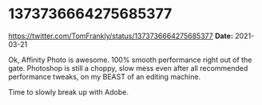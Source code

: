 # 1373736664275685377
https://twitter.com/TomFrankly/status/1373736664275685377
**Date:** 2021-03-21

Ok, Affinity Photo is awesome. 100% smooth performance right out of the gate. Photoshop is still a choppy, slow mess even after all recommended performance tweaks, on my BEAST of an editing machine.

Time to slowly break up with Adobe.
